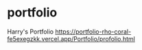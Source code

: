 # portfolio

Harry's Portfolio
https://portfolio-rho-coral-fe5exegzkk.vercel.app/Portfolio/profolio.html
